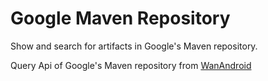 # Google Maven Repository

Show and search for artifacts in Google's Maven repository.

Query Api of Google's Maven repository from [WanAndroid](https://www.wanandroid.com)
